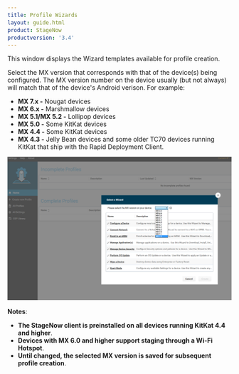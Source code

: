 ```yaml
---
title: Profile Wizards
layout: guide.html
product: StageNow
productversion: '3.4'
---
```


This window displays the Wizard templates available for profile creation. 

Select the MX version that corresponds with that of the device(s) being configured. The MX version number on the device usually (but not always) will match that of the device's Android verison. For example: 

* **MX 7.x -** Nougat devices
* **MX 6.x -** Marshmallow devices
* **MX 5.1/MX 5.2 -** Lollipop devices
* **MX 5.0 -** Some KitKat devices
* **MX 4.4 -** Some KitKat devices
* **MX 4.3 -** Jelly Bean devices and some older TC70 devices running KitKat that ship with the Rapid Deployment Client.

![img](../../images/WizardList_MXdropdown.png)

**Notes**:
* **The StageNow client is preinstalled on all devices running KitKat 4.4 and higher**. 
* **Devices with MX 6.0 and higher support staging through a Wi-Fi Hotspot**. 
* **Until changed, the selected MX version is saved for subsequent profile creation**.

